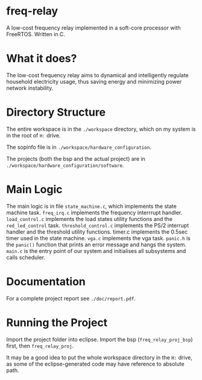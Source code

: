 freq-relay
==========

A low-cost frequency relay implemented in a soft-core processor with FreeRTOS. Written in C.

What it does?
=============

The low-cost frequency relay aims to dynamical and intelligently regulate household electricity usage, thus saving energy and minimizing power network instability. 

Directory Structure
===================

The entire workspace is in the `./workspace` directory, which on my system is in the root of `H:` drive.

The sopinfo file is in `./workspace/hardware_configuration`.

The projects (both the bsp and the actual project) are in `./workspace/hardware_configuration/software`.


Main Logic
==========

The main logic is in file `state_machine.c`, which implements the state machine task. `freq_irq.c` implements the frequency interrrupt handler. `load_control.c` implements the load states utility functions and the `red_led_control` task. `threshold_control.c` implements the PS/2 interrupt handler and the threshold utility functions. timer.c implements the 0.5sec timer used in the state machine. `vga.c` implements the vga task. `panic.h` is the `panic()` function that prints an error message and hangs the system. `main.c` is the entry point of our system and initialises all subsystems and calls scheduler.

Documentation
=============

For a complete project report see `./doc/report.pdf`.

Running the Project
===================

Import the project folder into eclipse. Import the bsp (`freq_relay_proj_bsp`) first, then `freq_relay_proj`.

It may be a good idea to put the whole workspace directory in the `H:` drive, as some of the eclipse-generated code may have reference to absolute path.
